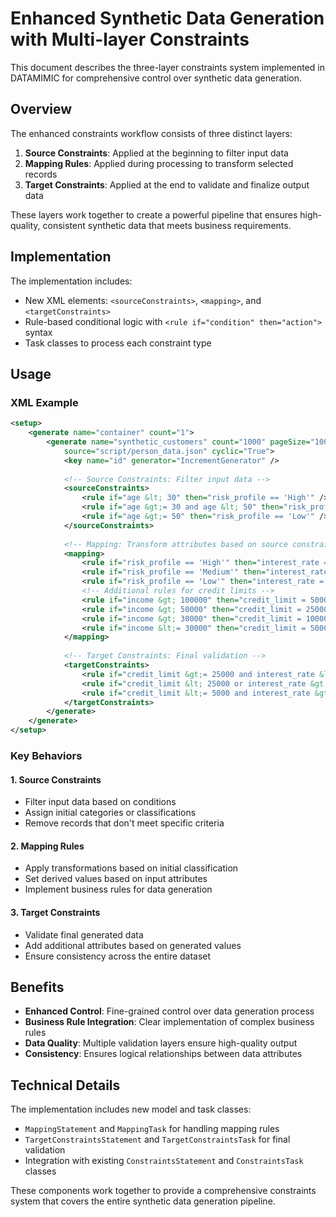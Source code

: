 # Enhanced Synthetic Data Generation with Multi-layer Constraints

This document describes the three-layer constraints system implemented in DATAMIMIC for comprehensive control over synthetic data generation.

## Overview

The enhanced constraints workflow consists of three distinct layers:

1. **Source Constraints**: Applied at the beginning to filter input data
2. **Mapping Rules**: Applied during processing to transform selected records
3. **Target Constraints**: Applied at the end to validate and finalize output data

These layers work together to create a powerful pipeline that ensures high-quality, consistent synthetic data that meets business requirements.

## Implementation

The implementation includes:

- New XML elements: `<sourceConstraints>`, `<mapping>`, and `<targetConstraints>`
- Rule-based conditional logic with `<rule if="condition" then="action">` syntax
- Task classes to process each constraint type

## Usage

### XML Example

```xml
<setup>
    <generate name="container" count="1">
        <generate name="synthetic_customers" count="1000" pageSize="100"
            source="script/person_data.json" cyclic="True">
            <key name="id" generator="IncrementGenerator" />
            
            <!-- Source Constraints: Filter input data -->
            <sourceConstraints>
                <rule if="age &lt; 30" then="risk_profile == 'High'" />
                <rule if="age &gt;= 30 and age &lt; 50" then="risk_profile == 'Medium'" />
                <rule if="age &gt;= 50" then="risk_profile == 'Low'" />
            </sourceConstraints>
            
            <!-- Mapping: Transform attributes based on source constraints -->
            <mapping>
                <rule if="risk_profile == 'High'" then="interest_rate = 0.15"/>
                <rule if="risk_profile == 'Medium'" then="interest_rate = 0.10"/>
                <rule if="risk_profile == 'Low'" then="interest_rate = 0.05"/>
                <!-- Additional rules for credit limits -->
                <rule if="income &gt; 100000" then="credit_limit = 50000" />
                <rule if="income &gt; 50000" then="credit_limit = 25000" />
                <rule if="income &gt; 30000" then="credit_limit = 10000" />
                <rule if="income &lt;= 30000" then="credit_limit = 5000" />
            </mapping>
            
            <!-- Target Constraints: Final validation -->
            <targetConstraints>
                <rule if="credit_limit &gt;= 25000 and interest_rate &lt;= 0.08" then="approval_status = 'Approved'" />
                <rule if="credit_limit &lt; 25000 or interest_rate &gt; 0.08" then="approval_status = 'Review'" />
                <rule if="credit_limit &lt;= 5000 and interest_rate &gt;= 0.12" then="approval_status = 'Denied'" />
            </targetConstraints>
        </generate>
    </generate>
</setup>
```

### Key Behaviors

#### 1. Source Constraints
- Filter input data based on conditions
- Assign initial categories or classifications
- Remove records that don't meet specific criteria

#### 2. Mapping Rules
- Apply transformations based on initial classification
- Set derived values based on input attributes
- Implement business rules for data generation

#### 3. Target Constraints
- Validate final generated data
- Add additional attributes based on generated values
- Ensure consistency across the entire dataset

## Benefits

- **Enhanced Control**: Fine-grained control over data generation process
- **Business Rule Integration**: Clear implementation of complex business rules
- **Data Quality**: Multiple validation layers ensure high-quality output
- **Consistency**: Ensures logical relationships between data attributes

## Technical Details

The implementation includes new model and task classes:

- `MappingStatement` and `MappingTask` for handling mapping rules
- `TargetConstraintsStatement` and `TargetConstraintsTask` for final validation
- Integration with existing `ConstraintsStatement` and `ConstraintsTask` classes

These components work together to provide a comprehensive constraints system that covers the entire synthetic data generation pipeline. 